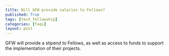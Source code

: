 ```yaml
---
title: Will GFW provide salaries to Fellows?
published: True
tags: [tech_fellowship]
categories: [faqs]
layout: post
---
```

<div class="content">
	<p>GFW will provide a stipend to Fellows, as well as access to funds to support the implementation of their projects.</p>
</div>
